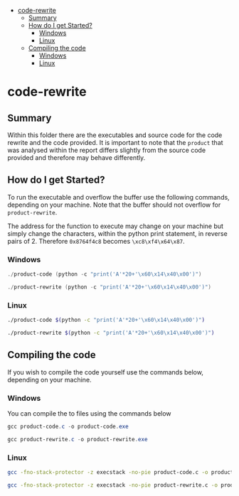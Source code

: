 - [code-rewrite](#code-rewrite)
  - [Summary](#summary)
  - [How do I get Started?](#how-do-i-get-started)
    - [Windows](#windows)
    - [Linux](#linux)
  - [Compiling the code](#compiling-the-code)
    - [Windows](#windows-1)
    - [Linux](#linux-1)

# code-rewrite

## Summary

Within this folder there are the executables and source code for the code rewrite and the code provided. It is important to note that the ```product``` that was analysed within the report differs slightly from the source code provided and therefore may behave differently.

## How do I get Started?

To run the executable and overflow the buffer use the following commands, depending on your machine. Note that the buffer should not overflow for ```product-rewrite```. 

The address for the function to execute may change on your machine but simply change the characters, within the python print statement, in reverse pairs of 2. Therefore ```0x8764f4c8``` becomes ```\xc8\xf4\x64\x87```.

### Windows

```powershell
./product-code (python -c "print('A'*20+'\x60\x14\x40\x00')")
```

```powershell
./product-rewrite (python -c "print('A'*20+'\x60\x14\x40\x00')")
```

### Linux

```bash
./product-code $(python -c "print('A'*20+'\x60\x14\x40\x00')")
```

```bash
./product-rewrite $(python -c "print('A'*20+'\x60\x14\x40\x00')")
```

## Compiling the code

If you wish to compile the code yourself use the commands below, depending on your machine.

### Windows

You can compile the to files using the commands below

```powershell
gcc product-code.c -o product-code.exe
```

```powershell
gcc product-rewrite.c -o product-rewrite.exe
```

### Linux

```bash
gcc -fno-stack-protector -z execstack -no-pie product-code.c -o product-code -m32
```

```bash
gcc -fno-stack-protector -z execstack -no-pie product-rewrite.c -o product-rewrite -m32
```
